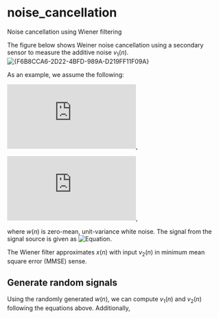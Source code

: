 # noise_cancellation
Noise cancellation using Wiener filtering

The figure below shows Weiner noise cancellation using a secondary sensor to measure the additive noise $v_1(n)$. 
![{F6B8CCA6-2D22-4BFD-989A-D219FF11F09A}](https://github.com/user-attachments/assets/a961bc57-33ec-4b3d-9fc9-9a2ae33e804f)

As an example, we assume the following:

![Equation](https://latex.codecogs.com/png.latex?v_1(n)=0.9v_1(n-1)+w(n)),

![Equation](https://latex.codecogs.com/png.latex?v_2(n)=-0.5v_2(n-1)+w(n)),

where $w(n)$ is zero-mean, unit-variance white noise. The signal from the signal source is given as ![Equation](https://latex.codecogs.com/svg.image?d(n)=\sin(0.05\pi&space;n)).

The Wiener filter approximates $x(n)$ with input $v_2(n)$ in minimum mean square error (MMSE) sense. 

## Generate random signals
Using the randomly generated $w(n)$, we can compute $v_1(n)$ and $v_2(n)$ following the equations above. Additionally, 
